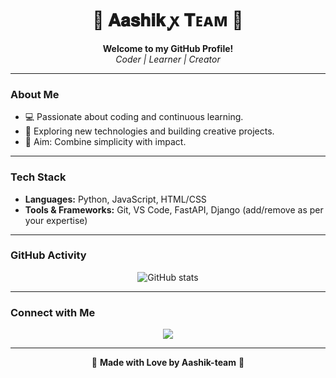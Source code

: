 <h1 align="center">💖 𝐀𝐚𝐬𝐡𝐢𝐤 ꭙ 𝐓ᴇᴀᴍ 💖</h1>
<p align="center">
  <b>Welcome to my GitHub Profile!</b><br>
  <i>Coder | Learner | Creator</i>
</p>

---

###  About Me
- 💻 Passionate about coding and continuous learning.
- 🌱 Exploring new technologies and building creative projects.
- 🎯 Aim: Combine simplicity with impact.

---

###  Tech Stack
- **Languages:** Python, JavaScript, HTML/CSS  
- **Tools & Frameworks:** Git, VS Code, FastAPI, Django (add/remove as per your expertise)

---

###  GitHub Activity
<p align="center">
  <img src="https://github-readme-stats.vercel.app/api?username=Aashik-team&show_icons=true&theme=radical" alt="GitHub stats" />
</p>

---

###  Connect with Me
<p align="center">
  <a href="https://github.com/Aashik-team"><img src="https://img.shields.io/badge/GitHub-Aashik-team-black?style=for-the-badge&logo=github"></a>
  <!-- आप चाहें तो Telegram, LinkedIn आदि के लिंक यहाँ जोड़ सकते हैं -->
</p>

---

<p align="center">
  💖 <b>Made with Love by Aashik-team</b> 💖
</p>
